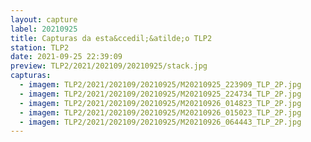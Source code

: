 ```yaml
---
layout: capture
label: 20210925
title: Capturas da esta&ccedil;&atilde;o TLP2
station: TLP2
date: 2021-09-25 22:39:09
preview: TLP2/2021/202109/20210925/stack.jpg
capturas:
  - imagem: TLP2/2021/202109/20210925/M20210925_223909_TLP_2P.jpg
  - imagem: TLP2/2021/202109/20210925/M20210925_224734_TLP_2P.jpg
  - imagem: TLP2/2021/202109/20210925/M20210926_014823_TLP_2P.jpg
  - imagem: TLP2/2021/202109/20210925/M20210926_015023_TLP_2P.jpg
  - imagem: TLP2/2021/202109/20210925/M20210926_064443_TLP_2P.jpg
---
```

